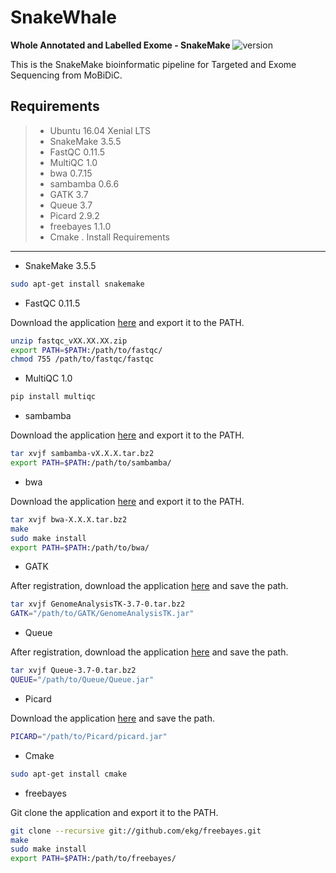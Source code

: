 SnakeWhale
===================
**Whole Annotated and Labelled Exome - SnakeMake**
![version](https://img.shields.io/badge/version-0.0.1-yellow.svg?style=flat)

This is the SnakeMake bioinformatic pipeline for Targeted and Exome Sequencing from MoBiDiC.


Requirements
-------------

> - Ubuntu 16.04 Xenial LTS
> - SnakeMake 3.5.5
> - FastQC 0.11.5
> - MultiQC 1.0
> - bwa 0.7.15
> - sambamba 0.6.6
> - GATK 3.7
> - Queue 3.7
> - Picard 2.9.2
> - freebayes 1.1.0
> - Cmake
.
Install Requirements
-------------

- SnakeMake 3.5.5

```bash
sudo apt-get install snakemake
```

- FastQC 0.11.5

Download the application [here](https://www.bioinformatics.babraham.ac.uk/projects/download.html#fastqc) and export it to the PATH.

```bash
unzip fastqc_vXX.XX.XX.zip
export PATH=$PATH:/path/to/fastqc/
chmod 755 /path/to/fastqc/fastqc
```

- MultiQC 1.0

```bash
pip install multiqc
```

- sambamba

Download the application [here](https://github.com/lomereiter/sambamba/releases) and export it to the PATH.
```bash
tar xvjf sambamba-vX.X.X.tar.bz2
export PATH=$PATH:/path/to/sambamba/
```

- bwa

Download the application [here](https://sourceforge.net/projects/bio-bwa/files/) and export it to the PATH.
```bash
tar xvjf bwa-X.X.X.tar.bz2
make
sudo make install
export PATH=$PATH:/path/to/bwa/
```

- GATK

After registration, download the application [here](https://software.broadinstitute.org/gatk/download/) and save the path.
```bash
tar xvjf GenomeAnalysisTK-3.7-0.tar.bz2
GATK="/path/to/GATK/GenomeAnalysisTK.jar"
```
- Queue

After registration, download the application [here](https://software.broadinstitute.org/gatk/download/queue) and save the path.
```bash
tar xvjf Queue-3.7-0.tar.bz2
QUEUE="/path/to/Queue/Queue.jar"
```
- Picard

Download the application [here](https://github.com/broadinstitute/picard/releases) and save the path.
```bash
PICARD="/path/to/Picard/picard.jar"
```
- Cmake

```bash
sudo apt-get install cmake
```

- freebayes

Git clone the application and export it to the PATH.

```bash
git clone --recursive git://github.com/ekg/freebayes.git
make
sudo make install
export PATH=$PATH:/path/to/freebayes/
```

